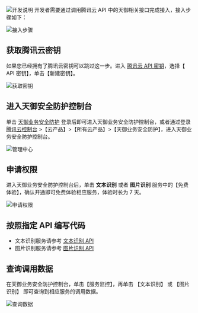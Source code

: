 ![开发说明](https://mc.qcloudimg.com/static/img/3469fbbb6107997a0ed38ab6ef2764cb/image.png)
开发者需要通过调用腾讯云 API 中的天御相关接口完成接入，接入步骤如下：

![接入步骤](https://mc.qcloudimg.com/static/img/dc0bc63f0da324c31e6bfa2e6d7a5ff9/image.png)

## 获取腾讯云密钥
如果您已经拥有了腾讯云密钥可以跳过这一步。进入 [腾讯云 API 密钥](https://console.cloud.tencent.com/capi)，选择【 API 密钥】，单击【新建密钥】。

![获取密钥](https://mc.qcloudimg.com/static/img/fd83fe8c74b72782340dd0f765c72b0d/image.png)

## 进入天御安全防护控制台
单击 [天御业务安全防护](https://console.cloud.tencent.com/tianyu/overview) 登录后即可进入天御业务安全防护控制台，或者通过登录 [腾讯云控制台](https://console.cloud.tencent.com/) >【云产品】>【所有云产品】>【天御业务安全防护】，进入天御业务安全防护控制台。

![管理中心](https://mc.qcloudimg.com/static/img/a6b76768c2e6ff7eb7ba937a60509534/image.png)

## 申请权限
进入天御业务安全防护控制台后，单击 **文本识别** 或者 **图片识别** 服务中的【免费体验】，确认开通即可免费体验相应服务，体验时长为 7 天。

![申请权限](https://mc.qcloudimg.com/static/img/675b901afe9dc8e40b09c3819e481776/image.png)

## 按照指定 API 编写代码

-  文本识别服务请参考 [文本识别 API](/doc/product/295/6603)
-  图片识别服务请参考 [图片识别 API](/doc/product/295/6603)

## 查询调用数据
在天御业务安全防护控制台，单击【服务监控】，再单击 【文本识别】 或 【图片识别】 即可查询到相应服务的调用数据。

![查询数据](https://mc.qcloudimg.com/static/img/01a2cd5a3d3c22575ef7c892a51e87cc/image.png)